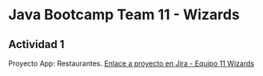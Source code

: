 ﻿# Java Bootcamp Team 11 - Wizards
 
 ## Actividad 1
 Proyecto App: Restaurantes. [Enlace a proyecto en Jira - Equipo 11 Wizards](https://ricardocuellar.atlassian.net/jira/software/projects/AP/boards/1/roadmap?selectedIssue=AP-20&shared=&atlOrigin=eyJpIjoiYjUzMzE4ZDllZWUyNDE3OWE2NjcwNWYyMzYzZGUxOTAiLCJwIjoiaiJ9)
